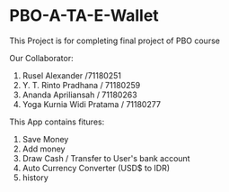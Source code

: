 # PBO-A-TA-E-Wallet
This Project is for completing final project of PBO course

Our Collaborator:
1. Rusel Alexander /71180251
2. Y. T. Rinto Pradhana / 71180259
3. Ananda Apriliansah / 71180263
4. Yoga Kurnia Widi Pratama / 71180277

This App contains fitures:
1. Save Money
2. Add money
3. Draw Cash / Transfer to User's bank account
4. Auto Currency Converter (USD$ to IDR)
5. history
